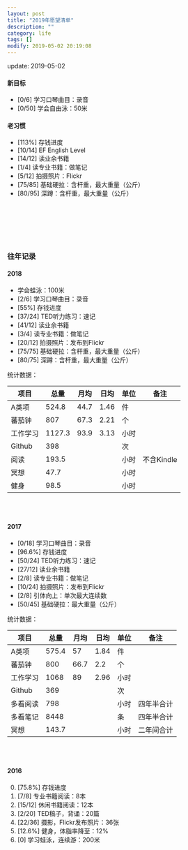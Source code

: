 ```yaml
---
layout: post
title: "2019年愿望清单"
description: ""
category: life
tags: []
modify: 2019-05-02 20:19:08
---
```


update: 2019-05-02


#### 新目标

+ [0/6] 学习口琴曲目：录音
+ [0/50] 学会自由泳：50米

#### 老习惯

+ [113%] 存钱进度
+ [10/14] EF English Level
+ [14/12] 读业余书籍
+ [1/4] 读专业书籍：做笔记
+ [5/12] 拍摄照片：Flickr
+ [75/85] 基础硬拉：含杆重，最大重量（公斤）
+ [80/95] 深蹲：含杆重，最大重量（公斤）

<br />
<br />
<br />
<br />
<br />

### 往年记录

#### 2018

+ 学会蛙泳：100米
+ [2/6] 学习口琴曲目：录音
+ [55%] 存钱进度
+ [37/24] TED听力练习：速记
+ [41/12] 读业余书籍
+ [3/4] 读专业书籍：做笔记
+ [20/12] 拍摄照片：发布到Flickr
+ [75/75] 基础硬拉：含杆重，最大重量（公斤）
+ [80/75] 深蹲：含杆重，最大重量（公斤）

统计数据：

项目 | 总量 | 月均 | 日均 | 单位 | 备注
-----|------|------|------|------|----
A类项 | 524.8 | 44.7 | 1.46 | 件   |
蕃茄钟 | 807 | 67.3 | 2.21 | 个   |
工作学习 | 1127.3 | 93.9 | 3.13 | 小时|
Github | 398 |     |      | 次   |
阅读| 193.5 |    |      | 小时 | 不含Kindle
冥想  | 47.7 |    |      | 小时 |
健身  | 98.5 |    |      | 小时 |

<br />
<br />


#### 2017

+ [0/18] 学习口琴曲目：录音
+ [96.6%] 存钱进度
+ [50/24] TED听力练习：速记
+ [27/12] 读业余书籍
+ [2/8] 读专业书籍：做笔记
+ [10/24] 拍摄照片：发布到Flickr
+ [2/8] 引体向上：单次最大连续数
+ [50/45] 基础硬拉：最大重量（公斤）

统计数据：

项目 | 总量 | 月均 | 日均 | 单位 | 备注
-----|------|------|------|------|----
A类项 | 575.4 | 57 | 1.84 | 件   |
蕃茄钟 | 800 | 66.7 | 2.2 | 个   |
工作学习 | 1068 | 89 | 2.96 | 小时|
Github | 369 |     |      | 次   |
多看阅读| 798 |    |      | 小时 | 四年半合计
多看笔记| 8448 |    |     | 条   | 四年半合计
冥想  | 143.7 |    |      | 小时 | 二年间合计

<br />
<br />

#### 2016

0. [75.8%] 存钱进度
1. [7/8] 专业书籍阅读：8本
2. [15/12] 休闲书籍阅读：12本
4. [2/20] TED稿子，背诵：20篇
5. [22/36] 摄影，Flickr发布照片：36张
3. [12.6%] 健身，体脂率降至：12%
6. [0] 学习蛙泳，连续游：200米
